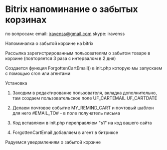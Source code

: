 # Bitrix напоминание о забытых корзинах

по вопросам:
email: iravenss@gmail.com
skype: iravenss

Напоминалка о забытой корзине на bitrix

Рассылка зарегистрированным пользователям о забытом
товаре в корзине (повторяется 3  раза с интервалом  в 2 дня)


Создается функция ForgottenCartEmail() в init.php
которую мы запускаем с помощью cron или агентами

Установка
1) Заходим в редактирование пользователя, вкладка дополнительно, там создаем пользовательское поле UF_CARTEMAIL 
UF_CARTDATE

2) Делаем почтовое событие MY_REMIND_CART и почтовый шаблон для него 
 &#x23;EMAIL_TO# - в поле получатель письма

3) Код вставляем в init.php переправляем "s1" на код вашего сайта

4) ForgottenCartEmail добавляем в агент в битриксе

Радуемся уведомлениям о забытой корзине

